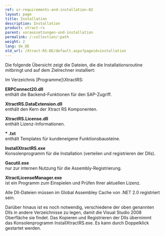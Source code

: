 ```yaml
---
ref: xr-requirements-and-installation-02
layout: page
title: Installation
description: Installation
product: xtract-rs
parent: voraussetzungen-und-installation
permalink: /:collection/:path
weight: 2
lang: de_DE
old_url: /Xtract-RS-DE/default.aspx?pageid=installation
---
```


Die folgende Übersicht zeigt die Dateien, die die Installationsroutine mitbringt und auf dem Zielrechner installiert:

Im Verzeichnis [Programme]\XtractRS\:

**ERPConnect20.dll**<br>
enthält die Backend-Funktionen für den SAP-Zugriff.

**XtractRS.DataExtension.dll**<br>
enthält den Kern der Xtract RS Komponenten.

**XtractRS.License.dll**<br>
enthält Lizenz-Informationen.

__* .txt__<br>
enthält Templates für kundeneigene Funktionsbausteine.

**InstallXtractRS.exe**<br>
Konsolenprogramm für die Installation (verteilen und registrieren der Dlls).

**Gacutil.exe**<br>
nur zur internen Nutzung für die Assembly-Registrierung.

**XtractLicenseManager.exe**<br>
ist ein Programm zum Einspielen und Prüfen Ihrer aktuellen Lizenz.

Alle Dll-Dateien müssen im Global Assembley Cache von .NET 2.0 registriert sein. 

Darüber hinaus ist es noch notwendig, verschiedene der oben genannten Dlls in andere Verzeichnisse zu legen, damit die Visual Studio 2008 Oberfläche sie findet. Das Kopieren und Registrieren der Dlls übernimmt das Konsolenprogramm InstallXtractRS.exe. Es kann durch Doppelklick gestartet werden.